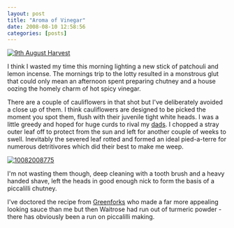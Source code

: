 ```yaml
---
layout: post
title: "Aroma of Vinegar"
date: 2008-08-10 12:58:56
categories: [posts]
---
```


[![9th August Harvest](http://farm4.static.flickr.com/3237/2746948685_76b7c99c37_m.jpg)](http://www.flickr.com/photos/warriorwomen/2746948685/)

I think I wasted my time this morning lighting a new stick of patchouli and lemon incense. The mornings trip to the lotty resulted in a monstrous glut that could only mean an afternoon spent preparing chutney and a house oozing the homely charm of hot spicy vinegar.

There are a couple of cauliflowers in that shot but I've deliberately avoided a close up of them. I think cauliflowers are designed to be picked the moment you spot them, flush with their juvenile tight white heads. I was a little greedy and hoped for huge curds to rival my [dads](http://www.flickr.com/photos/warriorwomen/2519969363/). I chopped a stray outer leaf off to protect from the sun and left for another couple of weeks to swell. Inevitably the severed leaf rotted and formed an ideal pied-a-terre for numerous detritivores which did their best to make me weep.

[![10082008775](http://farm4.static.flickr.com/3273/2749571082_b55b0dba06_m.jpg)](http://www.flickr.com/photos/warriorwomen/2749571082/)

I'm not wasting them though, deep cleaning with a tooth brush and a heavy handed shave, left the heads in good enough nick to form the basis of a piccalilli chutney.

I've doctored the recipe from [Greenforks](http://greenforks.com/2008/08/hot-spicy-piccalilli/) who made a far more appealing looking sauce than me but then Waitrose had run out of turmeric powder - there has obviously been a run on piccalilli making.
